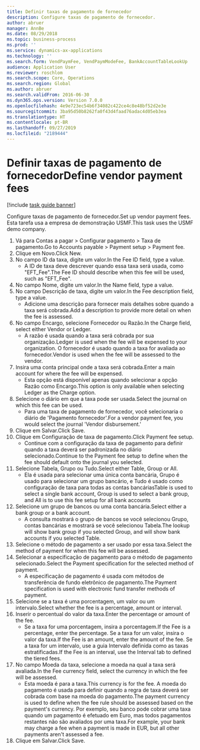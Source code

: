```yaml
---
title: Definir taxas de pagamento de fornecedor
description: Configure taxas de pagamento de fornecedor.
author: abruer
manager: AnnBe
ms.date: 08/29/2018
ms.topic: business-process
ms.prod: ''
ms.service: dynamics-ax-applications
ms.technology: ''
ms.search.form: VendPaymFee, VendPaymModeFee, BankAccountTableLookUp
audience: Application User
ms.reviewer: roschlom
ms.search.scope: Core, Operations
ms.search.region: Global
ms.author: abruer
ms.search.validFrom: 2016-06-30
ms.dyn365.ops.version: Version 7.0.0
ms.openlocfilehash: 4e9e723ec54b6f34082c422ce4c8e48bf52d2e3e
ms.sourcegitcommit: 3ba95d50b8262fa0f43d4faad76adac4d05eb3ea
ms.translationtype: HT
ms.contentlocale: pt-BR
ms.lasthandoff: 09/27/2019
ms.locfileid: "2189444"
---
```

# <a name="define-vendor-payment-fees"></a><span data-ttu-id="bcb9e-103">Definir taxas de pagamento de fornecedor</span><span class="sxs-lookup"><span data-stu-id="bcb9e-103">Define vendor payment fees</span></span>

[!include [task guide banner](../../includes/task-guide-banner.md)]

<span data-ttu-id="bcb9e-104">Configure taxas de pagamento de fornecedor.</span><span class="sxs-lookup"><span data-stu-id="bcb9e-104">Set up vendor payment fees.</span></span> <span data-ttu-id="bcb9e-105">Esta tarefa usa a empresa de demonstração USMF.</span><span class="sxs-lookup"><span data-stu-id="bcb9e-105">This task uses the USMF demo company.</span></span>

1. <span data-ttu-id="bcb9e-106">Vá para Contas a pagar > Configurar pagamento > Taxa de pagamento.</span><span class="sxs-lookup"><span data-stu-id="bcb9e-106">Go to Accounts payable > Payment setup > Payment fee.</span></span>
2. <span data-ttu-id="bcb9e-107">Clique em Novo.</span><span class="sxs-lookup"><span data-stu-id="bcb9e-107">Click New.</span></span>
3. <span data-ttu-id="bcb9e-108">No campo ID da taxa, digite um valor.</span><span class="sxs-lookup"><span data-stu-id="bcb9e-108">In the Fee ID field, type a value.</span></span>
    * <span data-ttu-id="bcb9e-109">A ID de taxa deve descrever quando essa taxa será usada, como "EFT_Fee".</span><span class="sxs-lookup"><span data-stu-id="bcb9e-109">The Fee ID should describe when this fee will be used, such as "EFT_Fee".</span></span>  
4. <span data-ttu-id="bcb9e-110">No campo Nome, digite um valor.</span><span class="sxs-lookup"><span data-stu-id="bcb9e-110">In the Name field, type a value.</span></span>
5. <span data-ttu-id="bcb9e-111">No campo Descrição de taxa, digite um valor.</span><span class="sxs-lookup"><span data-stu-id="bcb9e-111">In the Fee description field, type a value.</span></span>
    * <span data-ttu-id="bcb9e-112">Adicione uma descrição para fornecer mais detalhes sobre quando a taxa será cobrada.</span><span class="sxs-lookup"><span data-stu-id="bcb9e-112">Add a description to provide more detail on when the fee is assessed.</span></span>  
6. <span data-ttu-id="bcb9e-113">No campo Encargo, selecione Fornecedor ou Razão.</span><span class="sxs-lookup"><span data-stu-id="bcb9e-113">In the Charge field, select either Vendor or Ledger.</span></span>
    * <span data-ttu-id="bcb9e-114">A razão é usada quando a taxa será cobrada por sua organização.</span><span class="sxs-lookup"><span data-stu-id="bcb9e-114">Ledger is used when the fee will be expensed to your organization.</span></span>  <span data-ttu-id="bcb9e-115">O fornecedor é usado quando a taxa for avaliada ao fornecedor.</span><span class="sxs-lookup"><span data-stu-id="bcb9e-115">Vendor is used when the fee will be assessed to the vendor.</span></span>  
7. <span data-ttu-id="bcb9e-116">Insira uma conta principal onde a taxa será cobrada.</span><span class="sxs-lookup"><span data-stu-id="bcb9e-116">Enter a main account for where the fee will be expensed.</span></span>
    * <span data-ttu-id="bcb9e-117">Esta opção está disponível apenas quando selecionar a opção Razão como Encargo.</span><span class="sxs-lookup"><span data-stu-id="bcb9e-117">This option is only available when selecting Ledger as the Charge option.</span></span>  
8. <span data-ttu-id="bcb9e-118">Selecione o diário em que a taxa pode ser usada.</span><span class="sxs-lookup"><span data-stu-id="bcb9e-118">Select the journal on which this fee can be used.</span></span> 
    * <span data-ttu-id="bcb9e-119">Para uma taxa de pagamento de fornecedor, você selecionaria o diário de 'Pagamento fornecedor'.</span><span class="sxs-lookup"><span data-stu-id="bcb9e-119">For a vendor payment fee, you would select the journal 'Vendor disbursement.'</span></span>  
9. <span data-ttu-id="bcb9e-120">Clique em Salvar.</span><span class="sxs-lookup"><span data-stu-id="bcb9e-120">Click Save.</span></span>
10. <span data-ttu-id="bcb9e-121">Clique em Configuração de taxa de pagamento.</span><span class="sxs-lookup"><span data-stu-id="bcb9e-121">Click Payment fee setup.</span></span>
    * <span data-ttu-id="bcb9e-122">Continue com a configuração da taxa de pagamento para definir quando a taxa deverá ser padronizada no diário selecionado.</span><span class="sxs-lookup"><span data-stu-id="bcb9e-122">Continue to the Payment fee setup to define when the fee should default onto the journal you selected.</span></span>  
11. <span data-ttu-id="bcb9e-123">Selecione Tabela, Grupo ou Tudo.</span><span class="sxs-lookup"><span data-stu-id="bcb9e-123">Select either Table, Group or All.</span></span>
    * <span data-ttu-id="bcb9e-124">Ela é usada para selecionar uma única conta bancária, Grupo é usado para selecionar um grupo bancário, e Tudo é usado como configuração de taxa para todas as contas bancárias</span><span class="sxs-lookup"><span data-stu-id="bcb9e-124">Table is used to select a single bank account, Group is used to select a bank group, and All is to use this fee setup for all bank accounts</span></span>  
12. <span data-ttu-id="bcb9e-125">Selecione um grupo de bancos ou uma conta bancária.</span><span class="sxs-lookup"><span data-stu-id="bcb9e-125">Select either a bank group or a bank account.</span></span>
    * <span data-ttu-id="bcb9e-126">A consulta mostrará o grupo de bancos se você selecionou Grupo, contas bancárias e mostrará se você selecionou Tabela.</span><span class="sxs-lookup"><span data-stu-id="bcb9e-126">The lookup will show bank group if you selected Group, and will show bank accounts if you selected Table.</span></span>  
13. <span data-ttu-id="bcb9e-127">Selecione o método de pagamento a ser usado por essa taxa.</span><span class="sxs-lookup"><span data-stu-id="bcb9e-127">Select the method of payment for when this fee will be assessed.</span></span>
14. <span data-ttu-id="bcb9e-128">Selecionar a especificação de pagamento para o método de pagamento selecionado.</span><span class="sxs-lookup"><span data-stu-id="bcb9e-128">Select the Payment specification for the selected method of payment.</span></span>
    * <span data-ttu-id="bcb9e-129">A especificação de pagamento é usada com métodos de transferência de fundo eletrônico de pagamento.</span><span class="sxs-lookup"><span data-stu-id="bcb9e-129">The Payment specification is used with electronic fund transfer methods of payment.</span></span>  
15. <span data-ttu-id="bcb9e-130">Selecione se a taxa é uma porcentagem, um valor ou um intervalo.</span><span class="sxs-lookup"><span data-stu-id="bcb9e-130">Select whether the fee is a percentage, amount or interval.</span></span>
16. <span data-ttu-id="bcb9e-131">Inserir o percentual do valor da taxa.</span><span class="sxs-lookup"><span data-stu-id="bcb9e-131">Enter the percentage or amount of the fee.</span></span>
    * <span data-ttu-id="bcb9e-132">Se a taxa for uma porcentagem, insira a porcentagem.</span><span class="sxs-lookup"><span data-stu-id="bcb9e-132">If the Fee is a percentage, enter the percentage.</span></span> <span data-ttu-id="bcb9e-133">Se a taxa for um valor, insira o valor da taxa.</span><span class="sxs-lookup"><span data-stu-id="bcb9e-133">If the Fee is an amount, enter the amount of the fee.</span></span> <span data-ttu-id="bcb9e-134">Se a taxa for um intervalo, use a guia Intervalo definida como as taxas estratificadas.</span><span class="sxs-lookup"><span data-stu-id="bcb9e-134">If the Fee is an interval, use the Interval tab to defined the tiered fees.</span></span>  
17. <span data-ttu-id="bcb9e-135">No campo Moeda da taxa, selecione a moeda na qual a taxa será avaliada.</span><span class="sxs-lookup"><span data-stu-id="bcb9e-135">In the Fee currency field, select the currency in which the fee will be assessed.</span></span>
    * <span data-ttu-id="bcb9e-136">Esta moeda é para a taxa.</span><span class="sxs-lookup"><span data-stu-id="bcb9e-136">This currency is for the fee.</span></span> <span data-ttu-id="bcb9e-137">A moeda do pagamento é usada para definir quando a regra de taxa deverá ser cobrada com base na moeda do pagamento.</span><span class="sxs-lookup"><span data-stu-id="bcb9e-137">The payment currency is used to define when the fee rule should be assessed based on the payment's currency.</span></span> <span data-ttu-id="bcb9e-138">Por exemplo, seu banco pode cobrar uma taxa quando um pagamento é efetuado em Euro, mas todos pagamentos restantes não são avaliados por uma taxa.</span><span class="sxs-lookup"><span data-stu-id="bcb9e-138">For example, your bank may charge a fee when a payment is made in EUR, but all other payments aren't assessed a fee.</span></span>  
18. <span data-ttu-id="bcb9e-139">Clique em Salvar.</span><span class="sxs-lookup"><span data-stu-id="bcb9e-139">Click Save.</span></span>

